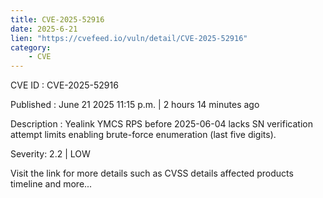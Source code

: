 ```yaml
---
title: CVE-2025-52916
date: 2025-6-21
lien: "https://cvefeed.io/vuln/detail/CVE-2025-52916"
category:
    - CVE
---
```


CVE ID : CVE-2025-52916

Published :  June 21
2025
11:15 p.m. | 2 hours
14 minutes ago

Description : Yealink YMCS RPS before 2025-06-04 lacks SN verification attempt limits
enabling brute-force enumeration (last five digits).

Severity: 2.2 | LOW

Visit the link for more details
such as CVSS details
affected products
timeline
and more...
